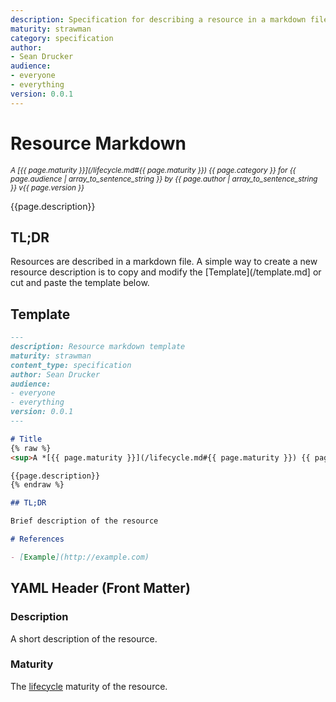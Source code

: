 ```yaml
---
description: Specification for describing a resource in a markdown file.
maturity: strawman
category: specification
author: 
- Sean Drucker
audience:
- everyone
- everything
version: 0.0.1
---
```


# Resource Markdown
<sup><i>
  A [{{ page.maturity }}](/lifecycle.md#{{ page.maturity }}) {{ page.category }} 
  for {{ page.audience | array_to_sentence_string }} 
  by {{ page.author | array_to_sentence_string }} v{{ page.version }}
</i></sup>

{{page.description}}

## TL;DR

Resources are described in a markdown file.  A simple way to create a new resource description is to copy and modify the [Template](/template.md] or cut and paste the template below.

## Template

```markdown
---
description: Resource markdown template
maturity: strawman
content_type: specification
author: Sean Drucker
audience: 
- everyone
- everything
version: 0.0.1
---

# Title
{% raw %}
<sup>A *[{{ page.maturity }}](/lifecycle.md#{{ page.maturity }}) {{ page.content_type }} for {{ page.audience }} by {{ page.author }} v{{ page.version }}*</sup>

{{page.description}}
{% endraw %}

## TL;DR

Brief description of the resource

# References

- [Example](http://example.com)

```

## YAML Header (Front Matter)

### Description

A short description of the resource.

### Maturity

The [lifecycle](/lifecycle.md) maturity of the resource.

